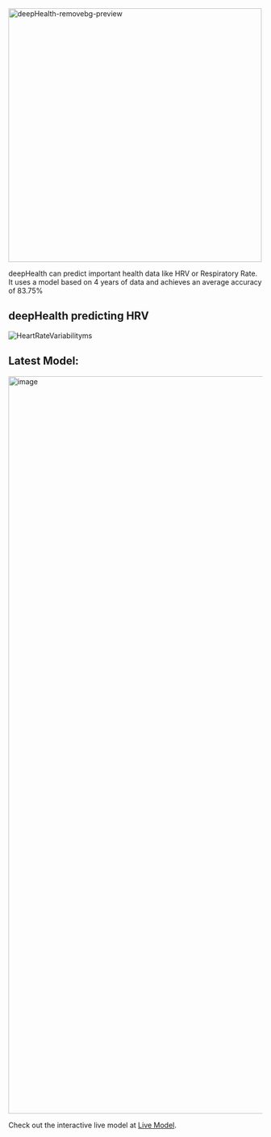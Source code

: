 <img width="502" alt="deepHealth-removebg-preview" src="https://user-images.githubusercontent.com/85313672/197415841-74f7b24d-3bf2-415f-9f5e-b87cba5bed02.png">

deepHealth can predict important health data like HRV or Respiratory Rate. It uses a model based on 4 years of data and achieves an average accuracy of 83.75%

## deepHealth predicting HRV
![HeartRateVariabilityms](https://user-images.githubusercontent.com/85313672/197584805-7426270f-6993-4c32-8e16-2c9a9f99bdc3.png)



## Latest Model:

<img width="1459" alt="image" src="https://user-images.githubusercontent.com/85313672/197412068-6fe6d07a-ac24-44c9-97dc-b85354fc424b.png">

Check out the interactive live model at [Live Model](https://valentinfrlch.github.io/deephealth/).

